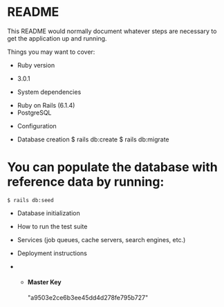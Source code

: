 # README

This README would normally document whatever steps are necessary to get the
application up and running.

Things you may want to cover:

* Ruby version
- 3.0.1

* System dependencies
- Ruby on Rails (6.1.4)
- PostgreSQL

* Configuration

* Database creation
    $ rails db:create
    $ rails db:migrate
    
# You can populate the database with reference data by running:
    $ rails db:seed

* Database initialization

* How to run the test suite

* Services (job queues, cache servers, search engines, etc.)

* Deployment instructions

* - #### Master Key
    "a9503e2ce6b3ee45dd4d278fe795b727"
